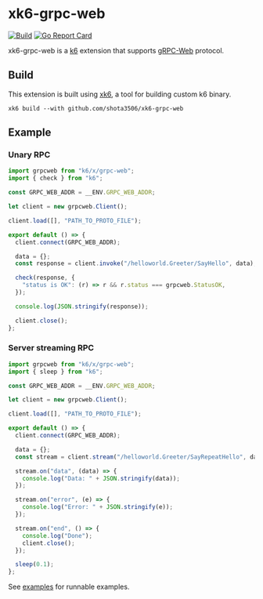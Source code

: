 # xk6-grpc-web

[![Build](https://github.com/shota3506/xk6-grpc-web/actions/workflows/build.yaml/badge.svg)](https://github.com/shota3506/xk6-grpc-web/actions/workflows/build.yaml)
[![Go Report Card](https://goreportcard.com/badge/github.com/shota3506/xk6-grpc-web)](https://goreportcard.com/report/github.com/shota3506/xk6-grpc-web)

xk6-grpc-web is a [k6](https://k6.io/) extension that supports [gRPC-Web](https://grpc.io/docs/platforms/web/) protocol.

## Build

This extension is built using [xk6](https://github.com/grafana/xk6), a tool for building custom k6 binary.

```shell
xk6 build --with github.com/shota3506/xk6-grpc-web
```

## Example

### Unary RPC

```javascript
import grpcweb from "k6/x/grpc-web";
import { check } from "k6";

const GRPC_WEB_ADDR = __ENV.GRPC_WEB_ADDR;

let client = new grpcweb.Client();

client.load([], "PATH_TO_PROTO_FILE");

export default () => {
  client.connect(GRPC_WEB_ADDR);

  data = {};
  const response = client.invoke("/helloworld.Greeter/SayHello", data);

  check(response, {
    "status is OK": (r) => r && r.status === grpcweb.StatusOK,
  });

  console.log(JSON.stringify(response));

  client.close();
};
```

### Server streaming RPC

```javascript
import grpcweb from "k6/x/grpc-web";
import { sleep } from "k6";

const GRPC_WEB_ADDR = __ENV.GRPC_WEB_ADDR;

let client = new grpcweb.Client();

client.load([], "PATH_TO_PROTO_FILE");

export default () => {
  client.connect(GRPC_WEB_ADDR);

  data = {};
  const stream = client.stream("/helloworld.Greeter/SayRepeatHello", data);

  stream.on("data", (data) => {
    console.log("Data: " + JSON.stringify(data));
  });

  stream.on("error", (e) => {
    console.log("Error: " + JSON.stringify(e));
  });

  stream.on("end", () => {
    console.log("Done");
    client.close();
  });

  sleep(0.1);
};
```

See [examples](./examples) for runnable examples.
